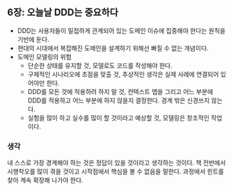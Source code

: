 ## 6장: 오늘날 DDD는 중요하다

- DDD는 사용자들이 밀접하게 관계되어 있는 도메인 이슈에 집중해야 한다는 원칙을 기반에 둔다.
- 현대의 시대에서 복잡해진 도메인을 설계하기 위해선 빠질 수 없는 개념이다.
- 도메인 모델링의 위험
  - 단순한 상태를 유지할 것, 모델로도 코드를 작성해야 한다.
  - 구체적인 시나리오에 초점을 맞출 것, 추상적인 생각은 실제 사례에 연결되어 있어야만 한다.
  - DDD를 모든 것에 적용하려 하지 말 것, 컨텍스트 맵을 그리고 어느 부분에 DDD를 적용하고 어느 부분에 하지 않을지 결정한다. 경계 밖은 신경쓰지 않는다.
  - 실험을 많이 하고 실수를 많이 할 것이라고 예상할 것, 모델링은 창조적인 작업이다.

### 생각

내 스스로 가장 경계해야 하는 것은 정답이 있을 것이라고 생각하는 것이다. 책 전반에서 시행착오를 많이 겪을 것이고 시작점에서 핵심을 볼 수 없음을 말한다. 과정에서 힌트를 찾아 계속 확장해 나가야 한다.
